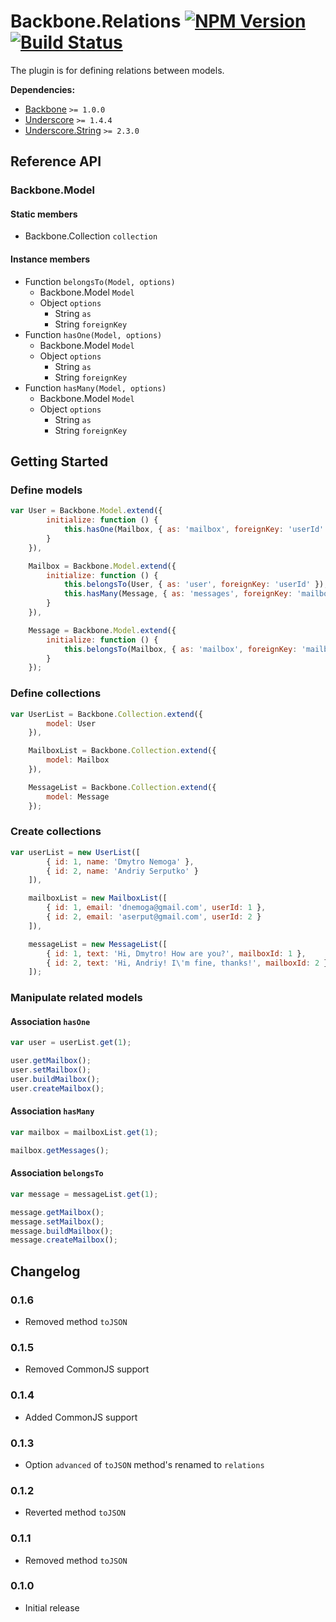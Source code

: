 ﻿[npm-badge]: https://badge.fury.io/js/backbone.relations.png
[npm-link]: https://badge.fury.io/js/backbone.relations

[travis-badge]: https://secure.travis-ci.org/DreamTheater/Backbone.Relations.png
[travis-link]: https://travis-ci.org/DreamTheater/Backbone.Relations

# Backbone.Relations [![NPM Version][npm-badge]][npm-link] [![Build Status][travis-badge]][travis-link]
The plugin is for defining relations between models.

**Dependencies:**

  - [Backbone](https://github.com/documentcloud/backbone) `>= 1.0.0`
  - [Underscore](https://github.com/documentcloud/underscore) `>= 1.4.4`
  - [Underscore.String](https://github.com/epeli/underscore.string) `>= 2.3.0`

## Reference API
### Backbone.Model
#### Static members
  - Backbone.Collection `collection`

#### Instance members
  - Function `belongsTo(Model, options)`
    - Backbone.Model `Model`
    - Object `options`
      - String `as`
      - String `foreignKey`
  - Function `hasOne(Model, options)`
    - Backbone.Model `Model`
    - Object `options`
      - String `as`
      - String `foreignKey`
  - Function `hasMany(Model, options)`
    - Backbone.Model `Model`
    - Object `options`
      - String `as`
      - String `foreignKey`

## Getting Started
### Define models
```js
var User = Backbone.Model.extend({
        initialize: function () {
            this.hasOne(Mailbox, { as: 'mailbox', foreignKey: 'userId' });
        }
    }),

    Mailbox = Backbone.Model.extend({
        initialize: function () {
            this.belongsTo(User, { as: 'user', foreignKey: 'userId' });
            this.hasMany(Message, { as: 'messages', foreignKey: 'mailboxId' });
        }
    }),

    Message = Backbone.Model.extend({
        initialize: function () {
            this.belongsTo(Mailbox, { as: 'mailbox', foreignKey: 'mailboxId' });
        }
    });
```

### Define collections
```js
var UserList = Backbone.Collection.extend({
        model: User
    }),

    MailboxList = Backbone.Collection.extend({
        model: Mailbox
    }),

    MessageList = Backbone.Collection.extend({
        model: Message
    });
```

### Create collections
```js
var userList = new UserList([
        { id: 1, name: 'Dmytro Nemoga' },
        { id: 2, name: 'Andriy Serputko' }
    ]),

    mailboxList = new MailboxList([
        { id: 1, email: 'dnemoga@gmail.com', userId: 1 },
        { id: 2, email: 'aserput@gmail.com', userId: 2 }
    ]),

    messageList = new MessageList([
        { id: 1, text: 'Hi, Dmytro! How are you?', mailboxId: 1 },
        { id: 2, text: 'Hi, Andriy! I\'m fine, thanks!', mailboxId: 2 }
    ]);
```

### Manipulate related models
#### Association `hasOne`
```js
var user = userList.get(1);

user.getMailbox();
user.setMailbox();
user.buildMailbox();
user.createMailbox();
```

#### Association `hasMany`
```js
var mailbox = mailboxList.get(1);

mailbox.getMessages();
```

#### Association `belongsTo`
```js
var message = messageList.get(1);

message.getMailbox();
message.setMailbox();
message.buildMailbox();
message.createMailbox();
```

## Changelog
### 0.1.6
  - Removed method `toJSON`

### 0.1.5
  - Removed CommonJS support

### 0.1.4
  - Added CommonJS support

### 0.1.3
  - Option `advanced` of `toJSON` method's renamed to `relations`

### 0.1.2
  - Reverted method `toJSON`

### 0.1.1
  - Removed method `toJSON`

### 0.1.0
  - Initial release
